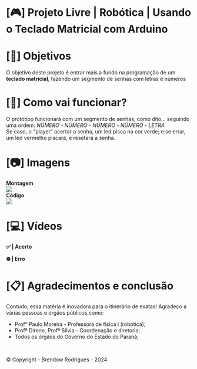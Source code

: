 # [🎮] Projeto Livre | Robótica | Usando o Teclado Matricial com Arduino

# [📰] Objetivos 
O objetivo deste projeto é entrar mais a fundo na programação de um **teclado matricial**, fazendo um segmento de senhas com letras e números

# [🤖] Como vai funcionar?
O protótipo funcionará com um segmento de senhas, como dito... seguindo uma ordem: *NÚMERO - NÚMERO - NÚMERO - NÚMERO - LETRA* <br>
Se caso, o "player" acertar a senha, um led pisca na cor verde; e se errar, um led vermelho piscará, e resetará a senha.

# [📷] Imagens
**Montagem** <br>
<img src="https://github.com/ViolinistaEstudante/projeto_livre_robotica/assets/132099734/6d9b4823-fe93-40c8-bbd2-19c55bc01b76"> <br>
**Código** <br>
<img src="https://github.com/ViolinistaEstudante/projeto_livre_robotica/assets/132099734/6598cf72-3903-4ac2-bd2b-c215e3fae58d"> <br>

# [💻] Vídeos
**✅ | Acerto** <br>

**⛔ | Erro** <br>












# [📋] Agradecimentos e conclusão
Contudo, essa matéria é inovadora para o itinerário de exatas! Agradeço a várias pessoas e órgãos públicos como:
<ul>
  <li>
    Prof° Paulo Moreira - Professora de física l (robótica);
  </li>
    <li>
    Profª Direne, Profª Silvia - Coordenação e diretoria;
  </li>
   <li>
    Todos os órgãos do Governo do Estado do Paraná;
  </li>
</ul> <br>

©️ Copyright - Brendow Rodrigues - 2024






